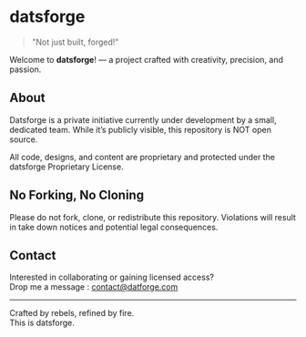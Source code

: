 # datsforge

> "Not just built, forged!"

Welcome to **datsforge**! — a project crafted with creativity, precision, and passion.

## About

Datsforge is a private initiative currently under development by a small, dedicated team. While it’s publicly visible, this repository is NOT open source.

All code, designs, and content are proprietary and protected under the datsforge Proprietary License.

## No Forking, No Cloning

Please do not fork, clone, or redistribute this repository. Violations will result in take down notices and potential legal consequences.

## Contact

Interested in collaborating or gaining licensed access?  
Drop me a message : contact@datforge.com

---

Crafted by rebels, refined by fire.  
This is datsforge.
